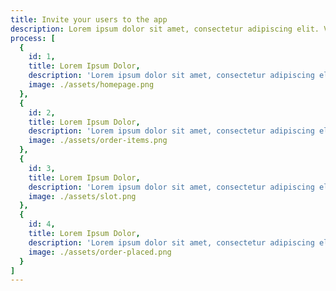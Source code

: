 ```yaml
---
title: Invite your users to the app
description: Lorem ipsum dolor sit amet, consectetur adipiscing elit. Varius pellentesque diam est non
process: [
  {
    id: 1,
    title: Lorem Ipsum Dolor,
    description: 'Lorem ipsum dolor sit amet, consectetur adipiscing elit. Varius pellentesque',
    image: ./assets/homepage.png
  },
  {
    id: 2,
    title: Lorem Ipsum Dolor,
    description: 'Lorem ipsum dolor sit amet, consectetur adipiscing elit. Varius pellentesque',
    image: ./assets/order-items.png
  },
  {
    id: 3,
    title: Lorem Ipsum Dolor,
    description: 'Lorem ipsum dolor sit amet, consectetur adipiscing elit. Varius pellentesque',
    image: ./assets/slot.png
  },
  {
    id: 4,
    title: Lorem Ipsum Dolor,
    description: 'Lorem ipsum dolor sit amet, consectetur adipiscing elit. Varius pellentesque',
    image: ./assets/order-placed.png
  }
]
---
```

